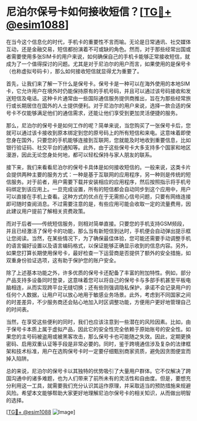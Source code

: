 # 尼泊尔保号卡如何接收短信？[[TG💪+ @esim1088](https://t.me/s/esim1088)]

在当今这个信息化的时代，手机卡的重要性不言而喻。无论是日常通讯、社交媒体互动，还是金融交易，短信都扮演着不可或缺的角色。然而，对于那些经常出国或者需要使用多张SIM卡的用户来说，如何确保自己的手机卡能够正常接收短信，就成为了一个值得探讨的问题。尤其是对于尼泊尔的用户而言，如果使用的是保号卡（也称虚拟号码卡），那么如何接收短信就显得尤为重要了。

首先，让我们来了解一下什么是保号卡。保号卡是一种可以在海外使用的本地SIM卡，它允许用户在境外时仍能保持原有的手机号码，并且可以通过该号码接收和发送短信及电话。这种卡片通常由一些国际通信服务提供商推出，旨在为那些经常旅行或长期居住在国外的人士提供便利。对于尼泊尔的用户来说，选择一款合适的保号卡不仅能够满足他们的通信需求，还能让他们享受到更加灵活便捷的服务。

那么，尼泊尔的保号卡是如何工作的呢？简单来说，当您购买了一张保号卡后，您就可以通过该卡接收到原本绑定到您的原号码上的所有短信和来电。这意味着即使您身在国外，只要您的手机能够连接到互联网，您就能及时地收到重要信息，比如银行验证码、社交平台的通知等。此外，由于这些保号卡大多支持多个国家和地区漫游，因此无论您身处何地，都可以轻松保持与家人朋友的联系。

接下来，我们来看看尼泊尔的保号卡具体是如何接收短信的。一般来说，这类卡片会提供两种主要的服务方式：一种是基于互联网的应用程序，另一种则是传统的短信服务。对于前者，用户需要下载并安装相应的应用程序，然后按照指示将手机号码绑定到该应用上。一旦完成设置，所有的短信都会自动同步到这个应用中，用户可以直接在手机上查看。这种方式的优点在于无需担心信号问题，只要有网络连接即可随时查阅消息。不过需要注意的是，有些应用可能会收取一定的流量费用，因此建议用户提前了解相关资费政策。

而对于后者——传统短信服务，则相对简单直接。只要您的手机支持GSM频段，并且已经激活了保号卡的功能，那么当有新短信到达时，手机便会自动弹出提示框让您阅读。当然，在某些情况下，为了确保最佳体验，您可能还需要手动调整手机的语言偏好设置以及语言编码格式，以保证能够正确显示收到的信息内容。另外，如果您打算长期使用保号卡，最好检查一下运营商是否提供了额外的安全措施，如双重身份验证选项，这有助于保护您的账户安全。

除了上述基本功能之外，许多优质的保号卡还配备了丰富的附加特性。例如，部分产品支持多设备同时登录，这意味着您可以将自己的保号卡与多部手机甚至平板电脑相连，从而实现跨平台无缝切换；还有些则强调隐私保护，承诺不会记录用户的任何个人数据，让用户可以放心地用于敏感业务场景。此外，考虑到不同国家之间的时差差异，不少服务商还会贴心地加入时区调整功能，方便用户更好地管理自己的时间表。

当然，在享受这些便利的同时，我们也应该注意到一些潜在的风险因素。比如，由于保号卡本质上属于虚拟产品，因此它的安全性完全依赖于原始账号的安全性。如果您的主号码被盗用或被黑客攻击，那么保号卡也可能随之失效。因此，定期更换密码、启用双重认证等手段是非常必要的。同时，鉴于跨境通信涉及复杂的法律框架和技术标准，用户在选购保号卡时一定要仔细甄别商家资质，避免因贪图便宜而掉入陷阱。

总的来说，尼泊尔的保号卡以其独特的优势吸引了大量用户群体。它不仅解决了跨国沟通中的诸多难题，也为人们带来了前所未有的灵活性和自由度。但是，要想充分利用这一工具，就需要我们充分认识其运作原理，并采取适当的预防措施来规避风险。希望本文能够帮助大家更好地理解尼泊尔保号卡的相关知识，从而做出明智的选择。

[[TG💪+ @esim1088](https://t.me/s/esim1088) ![Image](https://i.postimg.cc/4NQfJmqS/Snipaste-2025-05-13-00-14-12.png)]